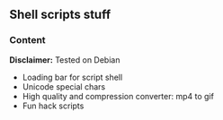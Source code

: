 ## Shell scripts stuff 

### Content

__Disclaimer:__ Tested on Debian

* Loading bar for script shell
* Unicode special chars
* High quality and compression converter: mp4 to gif 
* Fun hack scripts
